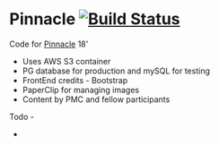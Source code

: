# Pinnacle [![Build Status](https://travis-ci.org/vedipen/pinnacle.svg?branch=master)](https://travis-ci.org/vedipen/pinnacle)

Code for [Pinnacle](http://pinnacle.vmkb.in) 18'

* Uses AWS S3 container
* PG database for production and mySQL for testing
* FrontEnd credits - Bootstrap
* PaperClip for managing images
* Content by PMC and fellow participants

Todo -
* ~~~Add Google Analytics~~~
